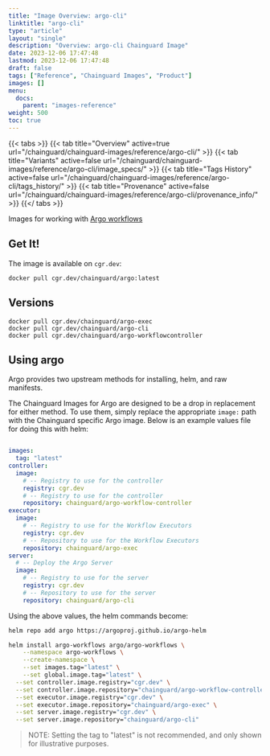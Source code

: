 ```yaml
---
title: "Image Overview: argo-cli"
linktitle: "argo-cli"
type: "article"
layout: "single"
description: "Overview: argo-cli Chainguard Image"
date: 2023-12-06 17:47:48
lastmod: 2023-12-06 17:47:48
draft: false
tags: ["Reference", "Chainguard Images", "Product"]
images: []
menu: 
  docs: 
    parent: "images-reference"
weight: 500
toc: true
---
```


{{< tabs >}}
{{< tab title="Overview" active=true url="/chainguard/chainguard-images/reference/argo-cli/" >}}
{{< tab title="Variants" active=false url="/chainguard/chainguard-images/reference/argo-cli/image_specs/" >}}
{{< tab title="Tags History" active=false url="/chainguard/chainguard-images/reference/argo-cli/tags_history/" >}}
{{< tab title="Provenance" active=false url="/chainguard/chainguard-images/reference/argo-cli/provenance_info/" >}}
{{</ tabs >}}



<!--overview:start-->
Images for working with [Argo workflows](https://argoproj.github.io/argo-workflows/)
<!--overview:end-->

<!--getting:start-->
## Get It!
The image is available on `cgr.dev`:

```
docker pull cgr.dev/chainguard/argo:latest
```
<!--getting:end-->

<!--body:start-->
## Versions

```
docker pull cgr.dev/chainguard/argo-exec
docker pull cgr.dev/chainguard/argo-cli
docker pull cgr.dev/chainguard/argo-workflowcontroller
```

## Using argo

Argo provides two upstream methods for installing, helm, and raw manifests.

The Chainguard Images for Argo are designed to be a drop in replacement for either method. To use them, simply replace the appropriate `image:` path with the Chainguard specific Argo image. Below is an example values file for doing this with helm:

```yaml

images:
  tag: "latest"
controller:
  image:
    # -- Registry to use for the controller
    registry: cgr.dev
    # -- Registry to use for the controller
    repository: chainguard/argo-workflow-controller
executor:
  image:
    # -- Registry to use for the Workflow Executors
    registry: cgr.dev
    # -- Repository to use for the Workflow Executors
    repository: chainguard/argo-exec
server:
  # -- Deploy the Argo Server
  image:
    # -- Registry to use for the server
    registry: cgr.dev
    # -- Repository to use for the server
    repository: chainguard/argo-cli
```

Using the above values, the helm commands become:

```bash
helm repo add argo https://argoproj.github.io/argo-helm

helm install argo-workflows argo/argo-workflows \
	--namespace argo-workflows \
	--create-namespace \
	--set images.tag="latest" \
	--set global.image.tag="latest" \
  --set controller.image.registry="cgr.dev" \
  --set controller.image.repository="chainguard/argo-workflow-controller" \
  --set executor.image.registry="cgr.dev" \
  --set executor.image.repository="chainguard/argo-exec" \
  --set server.image.registry="cgr.dev" \
  --set server.image.repository="chainguard/argo-cli"
```


> NOTE: Setting the tag to "latest" is not recommended, and only shown for illustrative purposes.
<!--body:end-->

